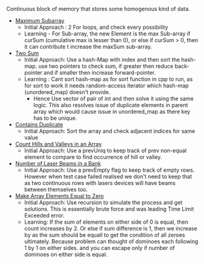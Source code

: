 Continuous block of memory that stores some homogenous kind of data.

- [Maximum Subarray](https://leetcode.com/problems/maximum-subarray/)
	- Initial Approach : 2 For loops, and check every possibility
	- Learning - For Sub-array, the new Element is the max Sub-array if curSum (cumulative max is lesser than 0), or else if curSum > 0, then it can contribute t increase the maxSum sub-array.
- [Two Sum](https://leetcode.com/problems/two-sum/)
	- Initial Approach: Use a hash-Map with index and then sort the hash-map. use two pointers to check sum, if greater then reduce back-pointer and if smaller then increase forward-pointer.
	- Learning : Cant sort hash-map as for sort function in cpp to run, as for sort to work it needs random-access iterator which hash-map (unordered_map) doesn't provide.
		- Hence Use vector of pair of int and then solve it using the same logic. This also resolves issue of duplicate elements in parent array which would cause issue in unordered_map as there key has to be unique.
- [Contains Duplicate](https://leetcode.com/problems/contains-duplicate/)
	- Initial Approach: Sort the array and check adjacent indices for same value
- [Count Hills and Valleys in an Array](https://leetcode.com/problems/count-hills-and-valleys-in-an-array/)
	- Initial Approach: Use a prevUniq to keep track of prev non-equal element to compare to find occurrence of hill or valley.
- [Number of Laser Beams in a Bank](https://leetcode.com/problems/number-of-laser-beams-in-a-bank/)
	- Initial Approach: Use a prevEmpty flag to keep track of empty rows. However when test case failed realised we don't need to keep that as two continuous rows with lasers devices will have beams between themselves too.
- [Make Array Elements Equal to Zero](https://leetcode.com/problems/make-array-elements-equal-to-zero/)
	- Initial Approach: Use recursion to simulate the process and get solutions. This is essentially brute force and was leading Time Limit Exceeded error.
	- Learning: If the sum of elements on either side of 0 is equal, then count increases by 2. Or else if sum difference is 1, then we increase by as the sum should be equall to get the condition of all zeroes ultimately. Because problem can thought of dominoes each following 1 by 1 on either sides. and you can escape only if number of dominoes on either side is equal.
